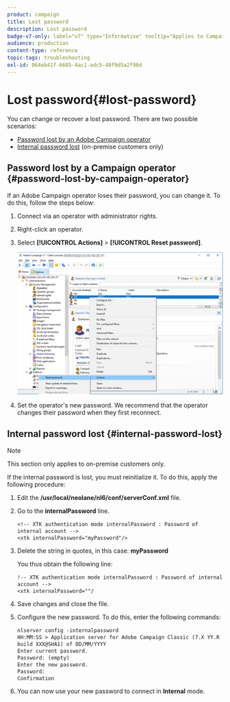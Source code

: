 ```yaml
---
product: campaign
title: Lost password
description: Lost password
badge-v7-only: label="v7" type="Informative" tooltip="Applies to Campaign Classic v7 only"
audience: production
content-type: reference
topic-tags: troubleshooting
exl-id: 064eb41f-6685-4ac1-adc5-40f9d5a2f96d
---
```

# Lost password{#lost-password}



You can change or recover a lost password.
There are two possible scenarios:

* [Password lost by an Adobe Campaign operator](#password-lost-by-campaign-operator)
* [Internal password lost](#internal-password-lost) (on-premise customers only)

## Password lost by a Campaign operator {#password-lost-by-campaign-operator}

If an Adobe Campaign operator loses their password, you can change it.
To do this, follow the steps below:

1. Connect via an operator with administrator rights.
1. Right-click an operator.
1. Select **[!UICONTROL Actions]** > **[!UICONTROL Reset password]**.

   ![](assets/operator-passwd.png)

1. Set the operator's new password. We recommend that the operator changes their password when they first reconnect.

## Internal password lost {#internal-password-lost}

>[!NOTE]
>
>This section only applies to on-premise customers only.

If the internal password is lost, you must reinitialize it.
To do this, apply the following procedure:

1. Edit the **/usr/local/neolane/nl6/conf/serverConf.xml** file.

1. Go to the **internalPassword** line.

    ```    
    <!-- XTK authentication mode internalPassword : Password of internal account -->
    <xtk internalPassword="myPassword"/>
    ```

1. Delete the string in quotes, in this case: **myPassword**

   You thus obtain the following line:

    ```    
    !-- XTK authentication mode internalPassword : Password of internal account -->
    <xtk internalPassword=""/
    ```

1. Save changes and close the file.

1. Configure the new password. To do this, enter the following commands:

    ```    
    nlserver config -internalpassword
    HH:MM:SS > Application server for Adobe Campaign Classic (7.X YY.R build XXX@SHA1) of DD/MM/YYYY
    Enter current password.
    Password: (empty)
    Enter the new password.
    Password: 
    Confirmation 
    ```

1. You can now use your new password to connect in **Internal** mode.
